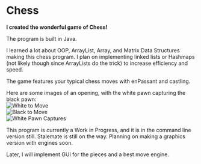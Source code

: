 # Chess
<b>I created the wonderful game of Chess!</b>

The program is built in Java. 

I learned a lot about OOP, ArrayList, Array, and Matrix Data Structures making this chess program. I plan on implementing linked lists or Hashmaps (not likely though since ArrayLists do the trick) to increase efficiency and speed.

The game features your typical chess moves with enPassant and castling.

Here are some images of an opening, with the white pawn capturing the black pawn:
<br />
![White to Move](https://i.gyazo.com/33632829a0a5845bb52cefb1f54f960e.png)
<br />
![Black to Move](https://i.gyazo.com/10f644f4cbddd48976a1457a6f29d682.png)
<br />
![White Pawn Captures](https://i.gyazo.com/cb3def5085346bca69a71b7e341fa9e1.png)
<br />

This program is currently a Work in Progress, and it is in the command line version still. Stalemate is still on the way. Planning on making a graphics version with engines soon.

Later, I will implement GUI for the pieces and a best move engine.
